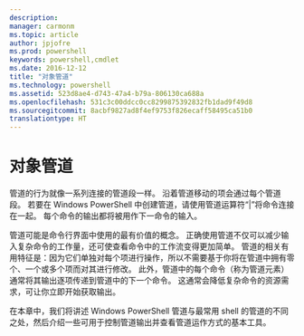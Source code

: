 ```yaml
---
description: 
manager: carmonm
ms.topic: article
author: jpjofre
ms.prod: powershell
keywords: powershell,cmdlet
ms.date: 2016-12-12
title: "对象管道"
ms.technology: powershell
ms.assetid: 523d8ae4-d743-47a4-b79a-806130ca688a
ms.openlocfilehash: 531c3c00ddcc0cc8299875392832fb1dad9f49d8
ms.sourcegitcommit: 8acbf9827ad8f4ef9753f826ecaff58495ca51b0
translationtype: HT
---
```

# <a name="object-pipeline"></a>对象管道
管道的行为就像一系列连接的管道段一样。 沿着管道移动的项会通过每个管道段。 若要在 Windows PowerShell 中创建管道，请使用管道运算符“|”将命令连接在一起。 每个命令的输出都将被用作下一命令的输入。

管道可能是命令行界面中使用的最有价值的概念。 正确使用管道不仅可以减少输入复杂命令的工作量，还可使查看命令中的工作流变得更加简单。 管道的相关有用特征是：因为它们单独对每个项进行操作，所以不需要基于你将在管道中拥有零个、一个或多个项而对其进行修改。 此外，管道中的每个命令（称为管道元素）通常将其输出逐项传递到管道中的下一个命令。 这通常会降低复杂命令的资源需求，可让你立即开始获取输出。

在本章中，我们将讲述 Windows PowerShell 管道与最常用 shell 的管道的不同之处，然后介绍一些可用于控制管道输出并查看管道运作方式的基本工具。

